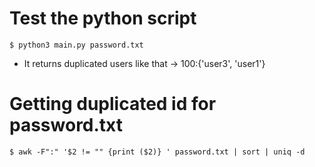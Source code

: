 # Test the python script

    $ python3 main.py password.txt

- It returns duplicated users like that -> 100:{'user3', 'user1'}

# Getting duplicated id for password.txt

    $ awk -F":" '$2 != "" {print ($2)} ' password.txt | sort | uniq -d
